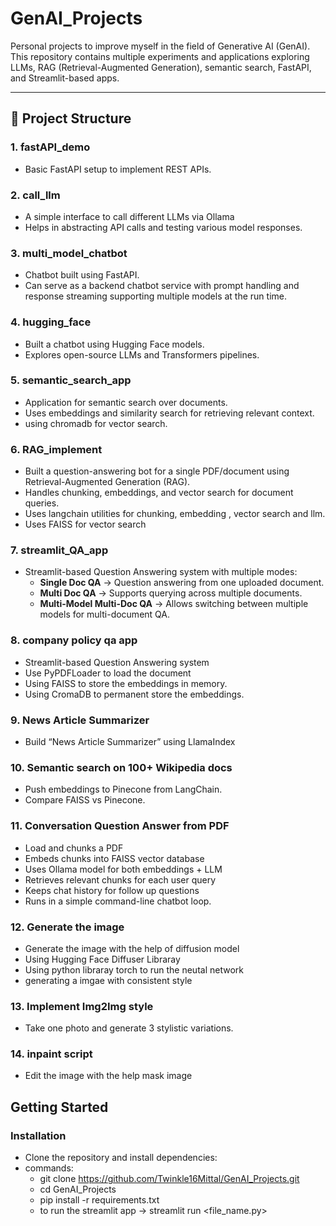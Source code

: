 # GenAI_Projects

Personal projects to improve myself in the field of Generative AI (GenAI).  
This repository contains multiple experiments and applications exploring LLMs, RAG (Retrieval-Augmented Generation), semantic search, FastAPI, and Streamlit-based apps.  

---

## 📂 Project Structure

### 1. **fastAPI_demo**
- Basic FastAPI setup to implement REST APIs.  

### 2. **call_llm**
- A simple interface to call different LLMs via Ollama  
- Helps in abstracting API calls and testing various model responses. 

### 3. **multi_model_chatbot**
- Chatbot built using FastAPI.  
- Can serve as a backend chatbot service with prompt handling and response streaming supporting multiple models at the run time. 

### 4. **hugging_face**
- Built a chatbot using Hugging Face models.  
- Explores open-source LLMs and Transformers pipelines.  

### 5. **semantic_search_app**
- Application for semantic search over documents.  
- Uses embeddings and similarity search for retrieving relevant context.  
- using chromadb for vector search.

### 6. **RAG_implement**
- Built a question-answering bot for a single PDF/document using Retrieval-Augmented Generation (RAG).  
- Handles chunking, embeddings, and vector search for document queries.
- Uses langchain utilities for chunking, embedding , vector search and llm.
- Uses FAISS for vector search

### 7. **streamlit_QA_app**
- Streamlit-based Question Answering system with multiple modes:  
  - **Single Doc QA** → Question answering from one uploaded document.  
  - **Multi Doc QA** → Supports querying across multiple documents.  
  - **Multi-Model Multi-Doc QA** → Allows switching between multiple models for multi-document QA. 

### 8. **company policy qa app**
- Streamlit-based Question Answering system
- Use PyPDFLoader to load the document
- Using FAISS to store the embeddings in memory.
- Using CromaDB to permanent store the embeddings.

### 9. **News Article Summarizer**
- Build “News Article Summarizer” using LlamaIndex

### 10. **Semantic search on 100+ Wikipedia docs**
- Push embeddings to Pinecone from LangChain.
- Compare FAISS vs Pinecone.

### 11. **Conversation Question Answer from PDF**
- Load and chunks a PDF
- Embeds chunks into FAISS vector database
- Uses Ollama model for both embeddings + LLM
- Retrieves relevant chunks for each user query
- Keeps chat history for follow up questions
- Runs in a simple command-line chatbot loop.

### 12. **Generate the image**
- Generate the image with the help of diffusion model
- Using Hugging Face Diffuser Libraray
- Using python libraray torch to run the neutal network
- generating a imgae with consistent style

### 13. **Implement Img2Img style**
- Take one photo and generate 3 stylistic variations.

### 14. **inpaint script**
- Edit the image with the help mask image


## Getting Started

### Installation
- Clone the repository and install dependencies:
- commands:
  - git clone https://github.com/Twinkle16Mittal/GenAI_Projects.git
  - cd GenAI_Projects
  - pip install -r requirements.txt
  - to run the streamlit app -> streamlit run <file_name.py>
